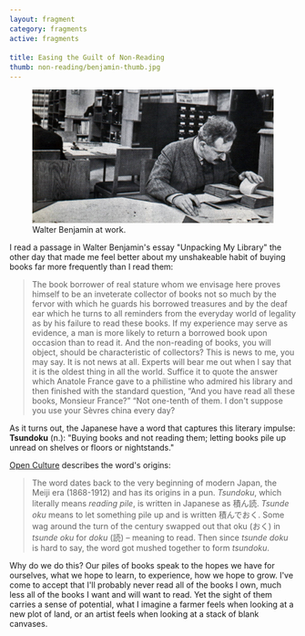 ```yaml
---
layout: fragment
category: fragments
active: fragments

title: Easing the Guilt of Non-Reading
thumb: non-reading/benjamin-thumb.jpg
---
```


<figure>
	<img src="img/fragments/non-reading/benjamin.jpg">
	<figcaption>Walter Benjamin at work.</figcaption>
</figure>

I read a passage in Walter Benjamin's essay "Unpacking My Library" the other day that made me feel better about my unshakeable habit of buying books far more frequently than I read them:

<blockquote>
	<p>The book borrower of real stature whom we envisage here proves himself to be an inveterate collector of books not so much by the fervor with which he guards his borrowed treasures and by the deaf ear which he turns to all reminders from the everyday world of legality as by his failure to read these books. If my experience may serve as evidence, a man is more likely to return a borrowed book upon occasion than to read it. And the non-reading of books, you will object, should be characteristic of collectors? This is news to me, you may say. It is not news at all. Experts will bear me out when I say that it is the oldest thing in all the world. Suffice it to quote the answer which Anatole France gave to a philistine who admired his library and then finished with the standard question, “And you have read all these books, Monsieur France?” “Not one-tenth of them. I don't suppose you use your Sèvres china every day?</p>
</blockquote>

As it turns out, the Japanese have a word that captures this literary impulse: **Tsundoku** (n.): "Buying books and not reading them; letting books pile up unread on shelves or floors or nightstands."

<a href="http://www.openculture.com/2014/07/tsundoku-should-enter-the-english-language.html">Open Culture</a> describes the word's origins:

<blockquote>
	<p>The word dates back to the very beginning of modern Japan, the Meiji era (1868-1912) and has its origins in a pun. <i>Tsundoku</i>, which literally means <i>reading pile</i>, is written in Japanese as 積ん読. <i>Tsunde oku</i> means to let something pile up and is written 積んでおく. Some wag around the turn of the century swapped out that oku (おく) in <i>tsunde oku</i> for <i>doku</i> (読) – meaning to read. Then since <i>tsunde doku</i> is hard to say, the word got mushed together to form <i>tsundoku</i>.</p>
</blockquote>

Why do we do this? Our piles of books speak to the hopes we have for ourselves, what we hope to learn, to experience, how we hope to grow. I've come to accept that I'll probably never read all of the books I own, much less all of the books I want and will want to read. Yet the sight of them carries a sense of potential, what I imagine a farmer feels when looking at a new plot of land, or an artist feels when looking at a stack of blank canvases.